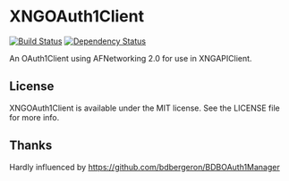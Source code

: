 # XNGOAuth1Client

[![Build Status](https://travis-ci.org/pietbrauer/XNGOAuth1Client.png?branch=master)](https://travis-ci.org/pietbrauer/XNGOAuth1Client) [![Dependency Status](https://www.versioneye.com/objective-c/xngoauth1client/0.0.1/badge.png)](https://www.versioneye.com/objective-c/xngoauth1client/0.0.1)

An OAuth1Client using AFNetworking 2.0 for use in XNGAPIClient.

## License

XNGOAuth1Client is available under the MIT license. See the LICENSE file for more info.

## Thanks

Hardly influenced by https://github.com/bdbergeron/BDBOAuth1Manager
